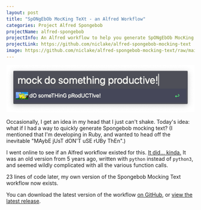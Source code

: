 ```yaml
---
layout: post
title: "SpONgEbOb MocKing TeXt - an Alfred Workflow"
categories: Project Alfred Spongebob
projectName: alfred-spongebob
projectInfo: An Alfred workflow to help you generate SpONgEbOb MocKing TeXt for use wherever you feel like.
projectLink: https://github.com/niclake/alfred-spongebob-mocking-text
image: https://github.com/niclake/alfred-spongebob-mocking-text/raw/main/preview.png
---
```


![alt text][headerImg]

Occasionally, I get an idea in my head that I just can't shake. Today's idea: what if I had a way to quickly generate Spongebob mocking text? (I mentioned that I'm developing in Ruby, and wanted to head off the inevitable "MAybE jUsT dON'T uSE rUBy ThEn".)

I went online to see if an Alfred workflow existed for this. [It did... kinda.](https://github.com/kwaugh/Aflred-Spongebob-Mocking-Text) It was an old version from 5 years ago, written with `python` instead of `python3`, and seemed wildly complicated with all the various function calls.

23 lines of code later, my own version of the Spongebob Mocking Text workflow now exists.

You can download the latest version of the workflow [on GitHub](https://github.com/niclake/alfred-spongebob-mocking-text/releases/latest/download/github-repo-helper.alfredworkflow), or [view the latest release](https://github.com/niclake/alfred-spongebob-mocking-text/releases/latest).

[headerImg]: https://github.com/niclake/alfred-spongebob-mocking-text/raw/main/preview.png